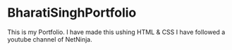 # BharatiSinghPortfolio
This is my Portfolio.
I have made this ushing HTML & CSS 
I have followed a youtube channel of NetNinja.
